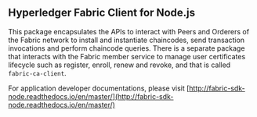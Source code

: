 ## Hyperledger Fabric Client for Node.js

This package encapsulates the APIs to interact with Peers and Orderers of the Fabric network to install and instantiate chaincodes, send transaction invocations and perform chaincode queries. There is a separate package that interacts with the Fabric member service to manage user certificates lifecycle such as register, enroll, renew and revoke, and that is called `fabric-ca-client`.

For application developer documentations, please visit [http://fabric-sdk-node.readthedocs.io/en/master/](http://fabric-sdk-node.readthedocs.io/en/master/)
